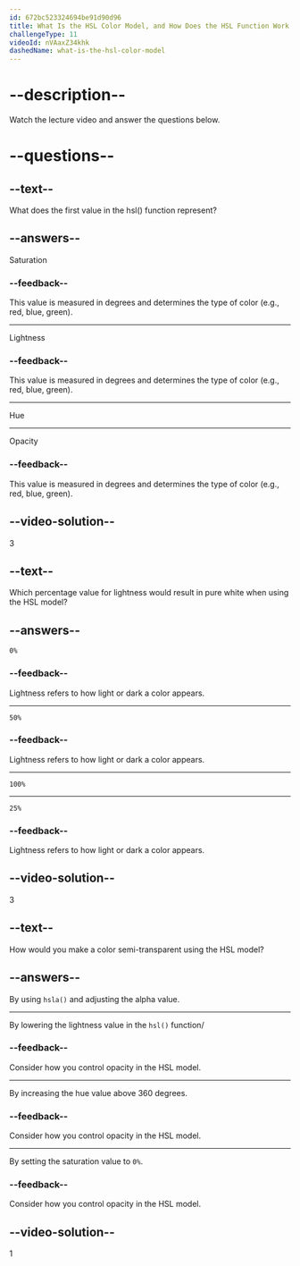 ```yaml
---
id: 672bc523324694be91d90d96
title: What Is the HSL Color Model, and How Does the HSL Function Work in CSS?
challengeType: 11
videoId: nVAaxZ34khk
dashedName: what-is-the-hsl-color-model
---
```


# --description--

Watch the lecture video and answer the questions below.

# --questions--

## --text--

What does the first value in the hsl() function represent?

## --answers--

Saturation

### --feedback--

This value is measured in degrees and determines the type of color (e.g., red, blue, green).

---

Lightness

### --feedback--

This value is measured in degrees and determines the type of color (e.g., red, blue, green).

---

Hue

---

Opacity

### --feedback--

This value is measured in degrees and determines the type of color (e.g., red, blue, green).

## --video-solution--

3

## --text--

Which percentage value for lightness would result in pure white when using the HSL model?

## --answers--

`0%`

### --feedback--

Lightness refers to how light or dark a color appears.

---

`50%`

### --feedback--

Lightness refers to how light or dark a color appears.

---

`100%`

---

`25%`

### --feedback--

Lightness refers to how light or dark a color appears.

## --video-solution--

3

## --text--

How would you make a color semi-transparent using the HSL model?

## --answers--

By using `hsla()` and adjusting the alpha value.

---

By lowering the lightness value in the `hsl()` function/

### --feedback--

Consider how you control opacity in the HSL model.

---

By increasing the hue value above 360 degrees.

### --feedback--

Consider how you control opacity in the HSL model.

---

By setting the saturation value to `0%`.

### --feedback--

Consider how you control opacity in the HSL model.

## --video-solution--

1
